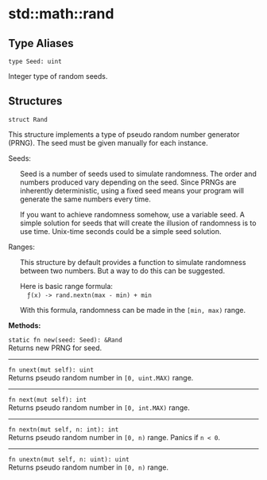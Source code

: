 # std::math::rand
## Type Aliases
```jule
type Seed: uint
```
Integer type of random seeds.

## Structures

```jule
struct Rand
```
This structure implements a type of pseudo random number generator (PRNG). The seed must be given manually for each instance.

Seeds:
<ul>
Seed is a number of seeds used to simulate randomness. The order and numbers produced vary depending on the seed. Since PRNGs are inherently deterministic, using a fixed seed means your program will generate the same numbers every time.

If you want to achieve randomness somehow, use a variable seed. A simple solution for seeds that will create the illusion of randomness is to use time. Unix-time seconds could be a simple seed solution.
</ul>

Ranges:
<ul>
This structure by default provides a function to simulate randomness between two numbers. But a way to do this can be suggested.

Here is basic range formula: \
&ensp;&ensp;`ƒ(x) -> rand.nextn(max - min) + min`

With this formula, randomness can be made in the `[min, max)` range.
</ul>

**Methods:**

`static fn new(seed: Seed): &Rand`\
Returns new PRNG for seed.

---

`fn unext(mut self): uint`\
Returns pseudo random number in `[0, uint.MAX)` range.

---

`fn next(mut self): int`\
Returns pseudo random number in `[0, int.MAX)` range.

---

`fn nextn(mut self, n: int): int`\
Returns pseudo random number in `[0, n)` range.
Panics if `n < 0`.

---

`fn unextn(mut self, n: uint): uint`\
Returns pseudo random number in `[0, n)` range.

